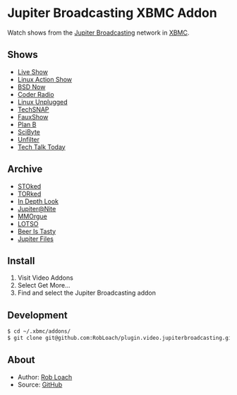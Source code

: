 # Jupiter Broadcasting XBMC Addon

Watch shows from the [Jupiter Broadcasting](http://jupiterbroadcasting.com) network in [XBMC](http://xbmc.org/).


## Shows

* [Live Show](http://jblive.tv)
* [Linux Action Show](http://www.jupiterbroadcasting.com/show/linuxactionshow/)
* [BSD Now](http://www.jupiterbroadcasting.com/show/bsdnow/)
* [Coder Radio](http://www.jupiterbroadcasting.com/show/coderradio/)
* [Linux Unplugged](http://www.jupiterbroadcasting.com/show/linuxun/)
* [TechSNAP](http://www.jupiterbroadcasting.com/show/techsnap/)
* [FauxShow](http://www.jupiterbroadcasting.com/show/fauxshow/)
* [Plan B](http://www.jupiterbroadcasting.com/show/planb/)
* [SciByte](http://www.jupiterbroadcasting.com/show/scibyte/)
* [Unfilter](http://www.jupiterbroadcasting.com/show/unfilter/)
* [Tech Talk Today](http://www.jupiterbroadcasting.com/show/today/)

## Archive

* [STOked](http://www.jupiterbroadcasting.com/show/stoked/)
* [TORked](http://www.jupiterbroadcasting.com/show/torked/)
* [In Depth Look](http://www.jupiterbroadcasting.com/show/indepthlook/)
* [Jupiter@Nite](http://www.jupiterbroadcasting.com/show/nite/)
* [MMOrgue](http://www.jupiterbroadcasting.com/show/mmorgue/)
* [LOTSO](http://www.jupiterbroadcasting.com/show/legend-of-the-stoned-owl/)
* [Beer Is Tasty](http://www.jupiterbroadcasting.com/show/beeristasty/)
* [Jupiter Files](http://www.jupiterbroadcasting.com/?s=%22jupiter+files%22)


## Install

1. Visit Video Addons
2. Select Get More...
3. Find and select the Jupiter Broadcasting addon


## Development

```bash
$ cd ~/.xbmc/addons/
$ git clone git@github.com:RobLoach/plugin.video.jupiterbroadcasting.git
```


## About

* Author: [Rob Loach](http://robloach.net)
* Source: [GitHub](http://github.com/RobLoach/plugin.video.jupiterbroadcasting/)
